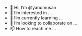 - 👋 Hi, I’m @yanumusan
- 👀 I’m interested in ...
- 🌱 I’m currently learning ...
- 💞️ I’m looking to collaborate on ...
- 📫 How to reach me ...

<!---
yanumusan/yanumusan is a ✨ special ✨ repository because its `README.md` (this file) appears on your GitHub profile.
You can click the Preview link to take a look at your changes.
--->
